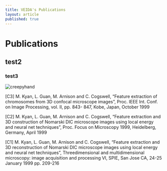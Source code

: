```yaml
---
title: VEIDA's Publications
layout: article
published: true
---
```


# Publications

## test2

### test3

![creepyhand]({{site.baseurl}}/images/0.jpg)

[C3] M. Kyan, L. Guan, M. Arnison and C. Cogswell, “Feature extraction of chromosomes from
3D confocal microscope images”, Proc. IEEE Int. Conf. on Image Processing, vol. II, pp. 843-
847, Kobe, Japan, October 1999

[C2] M. Kyan, L. Guan, M. Arnison and C. Cogswell, “Feature extraction and 3D construction
of Nomarski DIC microscope images using local energy and neural net techniques”, Proc. Focus
on Microscopy 1999, Heidelberg, Germany, April 1999

[C1] M. Kyan, L. Guan, M. Arnison and C. Cogswell, “Feature extraction and 3D reconstruction
of Nomarski DIC microscope images using local energy and neural net techniques”, Threedimensional
and multidimensional microscopy: image acquisition and processing VI, SPIE, San
Jose CA, 24-25 January 1999 pp. 209-216
